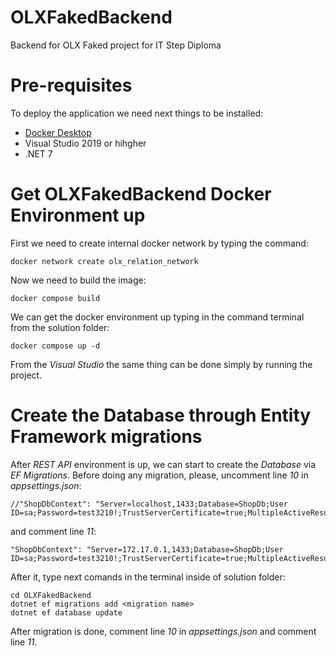 # OLXFakedBackend
Backend for OLX Faked project for IT Step Diploma

# Pre-requisites
To deploy the application we need next things to be installed:
- [Docker Desktop](https://www.docker.com/products/docker-desktop/)
- Visual Studio 2019 or hihgher
- .NET 7

# Get OLXFakedBackend Docker Environment up
First we need to create internal docker network by typing the command:

```
docker network create olx_relation_network
```

Now we need to build the image:

```
docker compose build
```

We can get the docker environment up typing in the command terminal from the solution folder:

```
docker compose up -d
```

From the _Visual Studio_ the same thing can be done simply by running the project.

# Create the Database through Entity Framework migrations
After _REST API_ environment is up, we can start to create the _Database_ via _EF Migrations_.
Before doing any migration, please, uncomment line _10_ in _appsettings.json_:

```
//"ShopDbContext": "Server=localhost,1433;Database=ShopDb;User ID=sa;Password=test3210!;TrustServerCertificate=true;MultipleActiveResultSets=true"
```

and comment line _11_:

```
"ShopDbContext": "Server=172.17.0.1,1433;Database=ShopDb;User ID=sa;Password=test3210!;TrustServerCertificate=true;MultipleActiveResultSets=true"
```

After it, type next comands in the terminal inside of solution folder:

```
cd OLXFakedBackend
dotnet ef migrations add <migration name>
dotnet ef database update
```

After migration is done, comment line _10_ in _appsettings.json_ and comment line _11_.